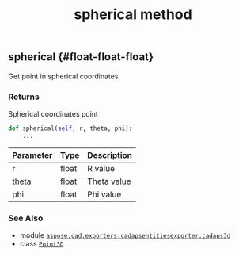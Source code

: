 ﻿---
title: spherical method
second_title: Aspose.CAD for Python via .NET API References
description: 
type: docs
weight: 90
url: /python-net/aspose.cad.exporters.cadapsentitiesexporter.cadaps3d/point3d/spherical/
is_root: false
---

## spherical {#float-float-float}

Get point in spherical coordinates


### Returns 


Spherical coordinates point


```python
def spherical(self, r, theta, phi):
    ...
```


| Parameter | Type | Description |
| :- | :- | :- |
| r | float | R value |
| theta | float | Theta value |
| phi | float | Phi value |



### See Also
* module [`aspose.cad.exporters.cadapsentitiesexporter.cadaps3d`](../../)
* class [`Point3D`](/cad/python-net/aspose.cad.exporters.cadapsentitiesexporter.cadaps3d/point3d)
